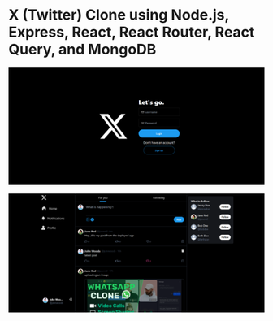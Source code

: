 # X (Twitter) Clone using Node.js, Express, React, React Router, React Query, and MongoDB  

![login page](./x-login.png)

![homepage page](./x-homepage.png)
